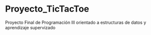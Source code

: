 # Proyecto_TicTacToe
Proyecto Final de Programación III orientado a estructuras de datos y aprendizaje supervizado
